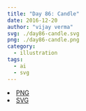 ```yaml
---
title: "Day 86: Candle"
date: 2016-12-20
author: "vijay verma"
svg: ./day86-candle.svg
png: ./day86-candle.png
category:
  - illustration
tags:
  - ai
  - svg
---
```

<li><a href="./day86-candle.png" download className="btn-png">PNG</a></li>
<li><a href="./day86-candle.svg" download className="btn-svg">SVG</a></li>
